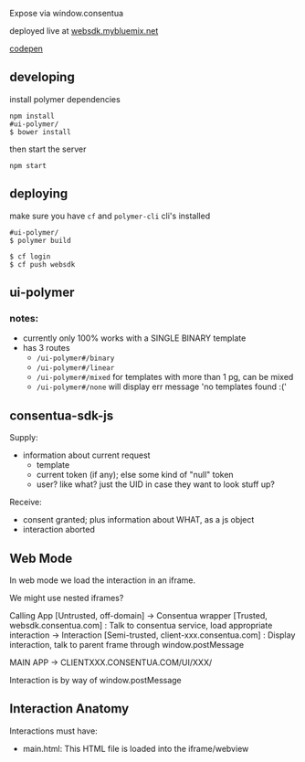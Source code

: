 Expose via window.consentua

deployed live at [websdk.mybluemix.net](https://websdk.mybluemix.net/wrapper.html)

[codepen](https://codepen.io/sideshowjack/pen/bayjGb)

## developing
install polymer dependencies
```
npm install
#ui-polymer/
$ bower install
```
then start the server
```
npm start
```

## deploying
make sure you have `cf`  and `polymer-cli` cli's installed
```
#ui-polymer/
$ polymer build
```
```
$ cf login
$ cf push websdk
```

## ui-polymer

### notes:
* currently only 100% works with a SINGLE BINARY template
* has 3 routes
  * `/ui-polymer#/binary`
  * `/ui-polymer#/linear`
  * `/ui-polymer#/mixed` for templates with more than 1 pg, can be mixed
  * `/ui-polymer#/none` will display err message 'no templates found :('

## consentua-sdk-js

Supply:
* information about current request
  * template
  * current token (if any); else some kind of "null" token
  * user? like what? just the UID in case they want to look stuff up?

Receive:
* consent granted; plus information about WHAT, as a js object
* interaction aborted



## Web Mode

In web mode we load the interaction in an iframe.

We might use nested iframes?

Calling App [Untrusted, off-domain]
  -> Consentua wrapper [Trusted, websdk.consentua.com] : Talk to consentua service, load appropriate interaction
    -> Interaction [Semi-trusted, client-xxx.consentua.com] : Display interaction, talk to parent frame through window.postMessage

MAIN APP
  -> CLIENTXXX.CONSENTUA.COM/UI/XXX/

Interaction is by way of window.postMessage

## Interaction Anatomy 

Interactions must have:
* main.html: This HTML file is loaded into the iframe/webview
